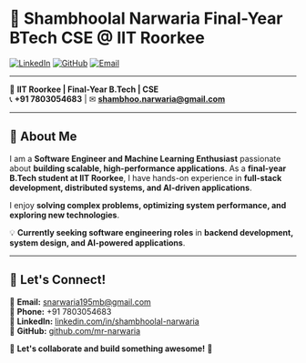 # 👋 Shambhoolal Narwaria Final-Year BTech CSE @ IIT Roorkee 

[![LinkedIn](https://img.shields.io/badge/LinkedIn-Connect-blue?logo=linkedin)](https://www.linkedin.com/in/shambhoo-narwaria/) [![GitHub](https://img.shields.io/badge/GitHub-View%20Profile-black?logo=github)](https://github.com/shambhoo-narwaria) [![Email](https://img.shields.io/badge/Email-Contact-red?logo=gmail)](mailto:shambhoo.narwaria@gmail.com) 

---

📍 **IIT Roorkee | Final-Year B.Tech | CSE**  
📞 **+91 7803054683** | ✉ **shambhoo.narwaria@gmail.com**  

---

## 🚀 About Me  
I am a **Software Engineer and Machine Learning Enthusiast** passionate about **building scalable, high-performance applications**. As a **final-year B.Tech student at IIT Roorkee**, I have hands-on experience in **full-stack development, distributed systems, and AI-driven applications**.  

I enjoy **solving complex problems, optimizing system performance, and exploring new technologies**.  

💡 **Currently seeking software engineering roles** in **backend development, system design, and AI-powered applications**.  

---

## 🤝 Let's Connect!  

📩 **Email:** snarwaria195mb@gmail.com  
📱 **Phone:** +91 7803054683  
🔗 **LinkedIn:** [linkedin.com/in/shambhoolal-narwaria](https://linkedin.com/in/shambhoolal-narwaria)  
🐙 **GitHub:** [github.com/mr-narwaria](https://github.com/shaam-narwaaria)  

💬 **Let's collaborate and build something awesome!** 🚀  
